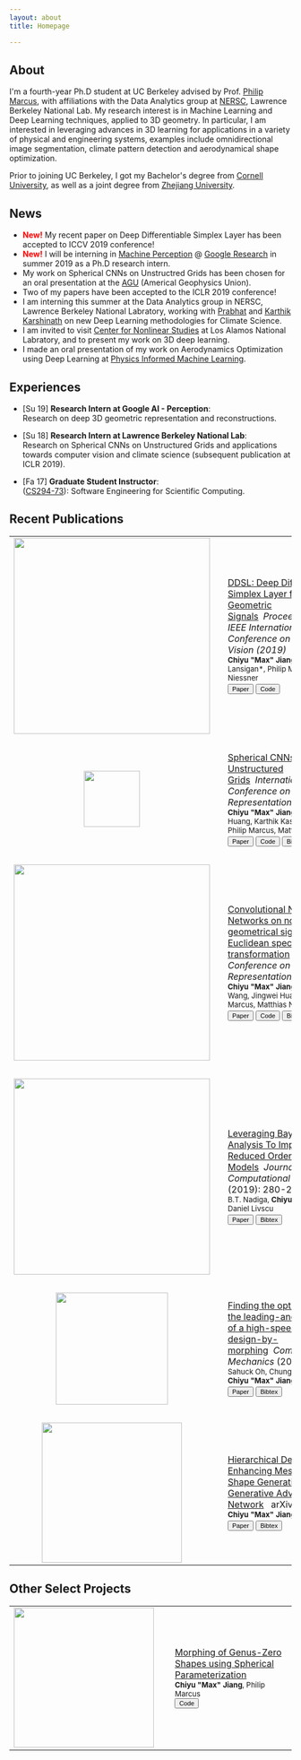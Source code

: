 ```yaml
---
layout: about
title: Homepage

---
```


## About

I'm a fourth-year Ph.D student at UC Berkeley advised by Prof. [Philip Marcus](https://www.me.berkeley.edu/people/faculty/philip-s-marcus), with affiliations with the Data Analytics group at [NERSC](http://nersc.gov/), Lawrence Berkeley National Lab. My research interest is in Machine Learning and Deep Learning techniques, applied to 3D geometry. In particular, I am interested in leveraging advances in 3D learning for applications in a variety of physical and engineering systems, examples include omnidirectional image segmentation, climate pattern detection and aerodynamical shape optimization.

Prior to joining UC Berkeley, I got my Bachelor's degree from [Cornell University](https://www.cornell.edu/), as well as a joint degree from [Zhejiang University](http://www.zju.edu.cn/english/).

## News
* <span style="color:red"> **New!** </span> My recent paper on Deep Differentiable Simplex Layer has been accepted to ICCV 2019 conference!
* <span style="color:red"> **New!** </span> I will be interning in [Machine Perception](https://ai.google/research/teams/perception/) @ [Google Research](https://ai.google/research/) in summer 2019 as a Ph.D research intern.
* My work on Spherical CNNs on Unstructred Grids has been chosen for an oral presentation at the [AGU](https://fallmeeting.agu.org/2018/) (Americal Geophysics Union).
* Two of my papers have been accepted to the ICLR 2019 conference!
* I am interning this summer at the Data Analytics group in NERSC, Lawrence Berkeley National Labratory, working with [Prabhat](http://www.nersc.gov/about/nersc-staff/data-analytics-services/prabhat/) and [Karthik Karshinath](http://www.nersc.gov/about/nersc-staff/data-analytics-services/karthik-kashinath/) on new Deep Learning methodologies for Climate Science.
* I am invited to visit [Center for Nonlinear Studies](https://cnls.lanl.gov/External/) at Los Alamos National Labratory, and to present my work on 3D deep learning.
* I made an oral presentation of my work on Aerodynamics Optimization using Deep Learning at [Physics Informed Machine Learning](http://www.cvent.com/events/2nd-physics-informed-machine-learning/event-summary-ae6f3a0d824944d9bfc805f3d66773ee.aspx).

## Experiences
* [Su 19] <b>Research Intern at Google AI - Perception</b>: <br> Research on deep 3D geometric representation and reconstructions.

* [Su 18] <b>Research Intern at Lawrence Berkeley National Lab</b>: <br>Research on Spherical CNNs on Unstructured Grids and applications towards computer vision and climate science (subsequent publication at ICLR 2019).

* [Fa 17] <b>Graduate Student Instructor</b>: <br>([CS294-73](https://inst.eecs.berkeley.edu/~cs294-73/fa17/)): Software Engineering for Scientific Computing.

## Recent Publications
<table style="width:100%">
  <tr>
    <td width="18%"><center><img src="{{ site.baseurl }}/assets/img/ddsl/teaser.png" width="350"/></center></td>
    <td width="7%"></td>
    <td width="75%"><a href='{{ site.baseurl }}{% link _pages/tobereleased.md %}'>DDSL: Deep Differentiable Simplex Layer for Learning Geometric Signals</a>&nbsp;&nbsp;<i>Proceedings of the IEEE International Conference on Computer Vision (2019)</i><br><font size="2"><b>Chiyu "Max" Jiang</b>*, Dana Lansigan*, Philip Marcus, Matthias Niessner</font><br>
    <div>
        <style scoped>
            .button-xsmall {
                font-size: 70%;
            }
        </style>
        <button class="button-xsmall pure-button" onclick="window.location.href='https://arxiv.org/abs/1901.11082'">Paper</button>
        <button class="button-xsmall pure-button" onclick="window.location.href='https://github.com/maxjiang93/DDSL'">Code</button>
    </div>

</td> 
  </tr>
  <tr>
    <td><br></td>
  </tr> 
  <tr>
    <td width="18%"><center><img src="{{ site.baseurl }}/assets/img/ugscnn/cli_pred.png" width="100"/></center></td>
    <td width="7%"></td>
    <td width="75%"><a href="{{ site.baseurl }}{% link _proj/ugscnn.md %}">Spherical CNNs on Unstructured Grids</a>&nbsp;&nbsp;<i>International Conference on Learning Representations (2019)</i><br><font size="2"><b>Chiyu "Max" Jiang</b>, Jingwei Huang, Karthik Kashinath, Prabhat, Philip Marcus, Matthias Niessner</font><br>
    <div>
        <style scoped>
            .button-xsmall {
                font-size: 70%;
            }
        </style>
        <button class="button-xsmall pure-button" onclick="window.location.href='https://arxiv.org/abs/1901.02039'">Paper</button>
        <button class="button-xsmall pure-button" onclick="window.location.href='https://github.com/maxjiang93/ugscnn'">Code</button>
        <button class="button-xsmall pure-button" onclick="window.location.href='{{ site.baseurl }}/assets/bib/jiang2019spherical.txt'">Bibtex</button>
    </div>

</td> 
  </tr>
  <tr>
  	<td><br></td>
  </tr>	
  <tr>
    <td width="18%"><img src="{{ site.baseurl }}/assets/img/nuft/icon.png" width="350"/></td>
    <td width="7%"></td>
    <td width="75%"><a href="{{ site.baseurl }}{% link _proj/nuft.md %}">Convolutional Neural Networks on non-uniform geometrical signals using Euclidean spectral transformation</a>&nbsp;&nbsp;<i>International Conference on Learning Representations (2019)</i><br><font size="2"><b>Chiyu "Max" Jiang</b>, Dequan Wang, Jingwei Huang, Philip Marcus, Matthias Niessner</font><br>
    <div>
        <style scoped>
            .button-xsmall {
                font-size: 70%;
            }
        </style>
        <button class="button-xsmall pure-button" onclick="window.location.href='https://openreview.net/pdf?id=B1G5ViAqFm'">Paper</button>
        <button class="button-xsmall pure-button" onclick="window.location.href='{{ site.baseurl }}{% link _pages/tobereleased.md %}'">Code</button>
        <button class="button-xsmall pure-button" onclick="window.location.href='{{ site.baseurl }}/assets/bib/jiang2019convolutional.txt'">Bibtex</button>
    </div></td>
  </tr>
  <tr>
  	<td><br></td>
  </tr>	
  <tr>
    <td width="18%"><img src="{{ site.baseurl }}/assets/img/bayesianFig.png" width="350"/></td>
    <td width="7%"></td>
    <td width="75%"><a href='#'>Leveraging Bayesian Analysis To Improve Reduced Order Models</a>&nbsp;&nbsp;<i>Journal of Computational Physics</i> (2019): 280-297.<br><font size="2">B.T. Nadiga, <b>Chiyu Max Jiang</b>, Daniel Livscu</font><br>
    <div>
        <style scoped>
            .button-xsmall {
                font-size: 70%;
            }
        </style>
        <button class="button-xsmall pure-button" onclick="window.location.href='{{ site.baseurl }}{% link _pages/tobereleased.md %}'">Paper</button>
        <button class="button-xsmall pure-button" onclick="window.location.href='{{ site.baseurl }}{% link _pages/tobereleased.md %}'">Bibtex</button>
    </div></td>
  </tr>
  <tr>
    <td><br></td>
  </tr> 
  <tr>
    <td width="18%"><center><img src="{{ site.baseurl }}/assets/img/train/icon.png" width="200"/></center></td>
    <td width="7%"></td>
    <td width="75%"><a href="https://link.springer.com/article/10.1007/s00466-017-1482-4">Finding the optimal shape of the leading-and-trailing car of a high-speed train using design-by-morphing</a>&nbsp;&nbsp;<i>Computational Mechanics</i> (2017): 1-23.<br><font size="2">Sahuck Oh, Chung-Hsiang Jiang, <b>Chiyu "Max" Jiang</b>, Philip Marcus</font><br>
    <div>
        <style scoped>
            .button-xsmall {
                font-size: 70%;
            }
        </style>
        <button class="button-xsmall pure-button" onclick="location.href='https://link.springer.com/article/10.1007/s00466-017-1482-4'">Paper</button>
        <button class="button-xsmall pure-button" onclick="window.location.href='{{ site.baseurl }}/assets/bib/oh2017finding.txt'">Bibtex</button>
    </div>

</td> 
  </tr>
  <tr>
  	<td><br></td>
  </tr>	
  <tr>
    <td width="18%"><center><img src="{{ site.baseurl }}/assets/img/shape/furniture-render.gif" width="250"/></center></td>
    <td width="7%"></td>
    <td width="75%"><a href="https://arxiv.org/abs/1709.07581">Hierarchical Detail Enhancing Mesh-Based Shape Generation with 3D Generative Adversarial Network</a>&nbsp;&nbsp; arXiv (2017) <br><font size="2"><b>Chiyu "Max" Jiang</b>, Philip Marcus</font><br>
    <div>
        <style scoped>
            .button-xsmall {
                font-size: 70%;
            }
        </style>
        <button class="button-xsmall pure-button" onclick="window.location.href='https://arxiv.org/pdf/1709.07581.pdf'">Paper</button>
        <button class="button-xsmall pure-button" onclick="window.location.href='{{ site.baseurl }}/assets/bib/jiang2017hierarchical.txt'">Bibtex</button>
    </div>

</td> 
  </tr>
</table>

## Other Select Projects

<table style="width:100%">
  <tr>
    <td width="18%"><img src="{{ site.baseurl }}/assets/img/morph/head_morph_cropped.gif" width="250"/></td>
    <td width="7%"></td>
    <td width="75%"><a href="{{ site.baseurl }}{% link _proj/nuft.md %}">Morphing of Genus-Zero Shapes using Spherical Parameterization</a>&nbsp;&nbsp;<br><font size="2"><b>Chiyu "Max" Jiang</b>, Philip Marcus</font><br>
    <div>
        <style scoped>
            .button-xsmall {
                font-size: 70%;
            }
        </style>
        <button class="button-xsmall pure-button" onclick="window.location.href='https://github.com/maxjiang93/morph'">Code</button>
    </div></td>
  </tr>
</table>
 <br>
